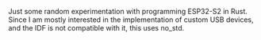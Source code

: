 Just some random experimentation with programming ESP32-S2 in Rust. Since I am
mostly interested in the implementation of custom USB devices, and the IDF is
not compatible with it, this uses no_std.
